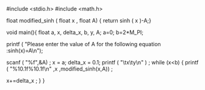 #include <stdio.h>
#include <math.h>

float modified_sinh ( float x , float A) {
return sinh ( x )-A;}

 void main(){
 float a, x, delta_x, b, y, A;
 a=0;
 b=2*M_PI;

 printf ( "Please enter the value of A for the following equation :sinh(x)=A\n");

scanf ( "%f",&A) ;
 x = a;
 delta_x = 0.1;
 printf ( "\tx\ty\n" ) ;
 while (x<b)
 {
 printf ( "%10.1f%10.1f\n" ,x ,modified_sinh(x,A)) ;

 x+=delta_x ;
 } 
}
